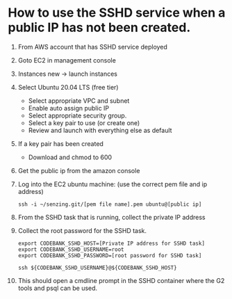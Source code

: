 
# How to use the SSHD service when a public IP has not been created.

1. From AWS account that has SSHD service deployed
1. Goto EC2 in management console
1. Instances new -> launch instances
1. Select Ubuntu 20.04 LTS (free tier)
    - Select appropriate VPC and subnet
    - Enable auto assign public IP
    - Select appropriate security group.
    - Select a key pair to use (or create one)
    - Review and launch with everything else as default

1. If a key pair has been created
    - Download and chmod to 600

1. Get the public ip from the amazon console

1. Log into the EC2 ubuntu machine: (use the correct pem file and ip address)

    ```
    ssh -i ~/senzing.git/[pem file name].pem ubuntu@[public ip]
    ```

1. From the SSHD task that is running, collect the private IP address
1. Collect the root password for the SSHD task.

    ```
    export CODEBANK_SSHD_HOST=[Private IP address for SSHD task]
    export CODEBANK_SSHD_USERNAME=root
    export CODEBANK_SSHD_PASSWORD=[root password for SSHD task]

    ssh ${CODEBANK_SSHD_USERNAME}@${CODEBANK_SSHD_HOST}
    ```

1. This should open a cmdline prompt in the SSHD container where the G2 tools and psql can be used.

